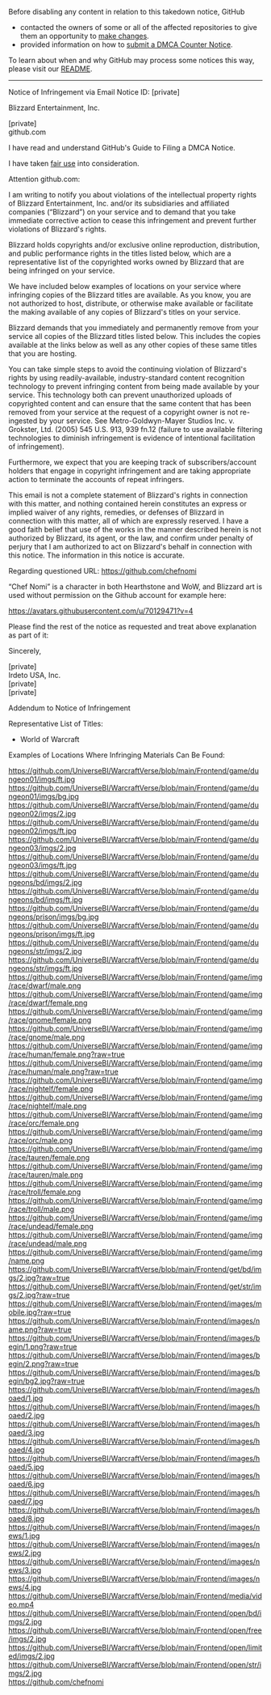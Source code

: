 Before disabling any content in relation to this takedown notice, GitHub
- contacted the owners of some or all of the affected repositories to give them an opportunity to [make changes](https://docs.github.com/en/github/site-policy/dmca-takedown-policy#a-how-does-this-actually-work).
- provided information on how to [submit a DMCA Counter Notice](https://docs.github.com/en/articles/guide-to-submitting-a-dmca-counter-notice).

To learn about when and why GitHub may process some notices this way, please visit our [README](https://github.com/github/dmca/blob/master/README.md#anatomy-of-a-takedown-notice).

---

Notice of Infringement via Email
Notice ID: [private]  

Blizzard Entertainment, Inc.

[private]  
github.com

I have read and understand GitHub's Guide to Filing a DMCA Notice.

I have taken [fair use](https://www.lumendatabase.org/topics/22) into consideration.

Attention github.com:

I am writing to notify you about violations of the intellectual property rights of Blizzard Entertainment, Inc. and/or its subsidiaries and affiliated companies (“Blizzard”) on your service and to demand that you take immediate corrective action to cease this infringement and prevent further violations of Blizzard's rights.

Blizzard holds copyrights and/or exclusive online reproduction, distribution, and public performance rights in the titles listed below, which are a representative list of the copyrighted works owned by Blizzard that are being infringed on your service.

We have included below examples of locations on your service where infringing copies of the Blizzard titles are available. As you know, you are not authorized to host, distribute, or otherwise make available or facilitate the making available of any copies of Blizzard's titles on your service.

Blizzard demands that you immediately and permanently remove from your service all copies of the Blizzard titles listed below. This includes the copies available at the links below as well as any other copies of these same titles that you are hosting.

You can take simple steps to avoid the continuing violation of Blizzard's rights by using readily-available, industry-standard content recognition technology to prevent infringing content from being made available by your service. This technology both can prevent unauthorized uploads of copyrighted content and can ensure that the same content that has been removed from your service at the request of a copyright owner is not re-ingested by your service. See Metro-Goldwyn-Mayer Studios Inc. v. Grokster, Ltd. (2005) 545 U.S. 913, 939 fn.12 (failure to use available filtering technologies to diminish infringement is evidence of intentional facilitation of infringement).

Furthermore, we expect that you are keeping track of subscribers/account holders that engage in copyright infringement and are taking appropriate action to terminate the accounts of repeat infringers.

This email is not a complete statement of Blizzard's rights in connection with this matter, and nothing contained herein constitutes an express or implied waiver of any rights, remedies, or defenses of Blizzard in connection with this matter, all of which are expressly reserved. I have a good faith belief that use of the works in the manner described herein is not authorized by Blizzard, its agent, or the law, and confirm under penalty of perjury that I am authorized to act on Blizzard's behalf in connection with this notice. The information in this notice is accurate.

Regarding questioned URL: https://github.com/chefnomi

“Chef Nomi” is a character in both Hearthstone and WoW, and Blizzard art is used without permission on the Github account for example here:

https://avatars.githubusercontent.com/u/70129471?v=4

Please find the rest of the notice as requested and treat above explanation as part of it:

Sincerely,

[private]  
Irdeto USA, Inc.  
[private]  
[private]  

Addendum to Notice of Infringement

Representative List of Titles:

- World of Warcraft

Examples of Locations Where Infringing Materials Can Be Found:

https://github.com/UniverseBI/WarcraftVerse/blob/main/Frontend/game/dungeon01/imgs/ft.jpg  
https://github.com/UniverseBI/WarcraftVerse/blob/main/Frontend/game/dungeon01/imgs/bg.jpg  
https://github.com/UniverseBI/WarcraftVerse/blob/main/Frontend/game/dungeon02/imgs/2.jpg  
https://github.com/UniverseBI/WarcraftVerse/blob/main/Frontend/game/dungeon02/imgs/ft.jpg  
https://github.com/UniverseBI/WarcraftVerse/blob/main/Frontend/game/dungeon03/imgs/2.jpg  
https://github.com/UniverseBI/WarcraftVerse/blob/main/Frontend/game/dungeon03/imgs/ft.jpg  
https://github.com/UniverseBI/WarcraftVerse/blob/main/Frontend/game/dungeons/bd/imgs/2.jpg  
https://github.com/UniverseBI/WarcraftVerse/blob/main/Frontend/game/dungeons/bd/imgs/ft.jpg  
https://github.com/UniverseBI/WarcraftVerse/blob/main/Frontend/game/dungeons/prison/imgs/bg.jpg  
https://github.com/UniverseBI/WarcraftVerse/blob/main/Frontend/game/dungeons/prison/imgs/ft.jpg  
https://github.com/UniverseBI/WarcraftVerse/blob/main/Frontend/game/dungeons/str/imgs/2.jpg  
https://github.com/UniverseBI/WarcraftVerse/blob/main/Frontend/game/dungeons/str/imgs/ft.jpg  
https://github.com/UniverseBI/WarcraftVerse/blob/main/Frontend/game/img/race/dwarf/male.png  
https://github.com/UniverseBI/WarcraftVerse/blob/main/Frontend/game/img/race/dwarf/female.png  
https://github.com/UniverseBI/WarcraftVerse/blob/main/Frontend/game/img/race/gnome/female.png  
https://github.com/UniverseBI/WarcraftVerse/blob/main/Frontend/game/img/race/gnome/male.png  
https://github.com/UniverseBI/WarcraftVerse/blob/main/Frontend/game/img/race/human/female.png?raw=true  
https://github.com/UniverseBI/WarcraftVerse/blob/main/Frontend/game/img/race/human/male.png?raw=true  
https://github.com/UniverseBI/WarcraftVerse/blob/main/Frontend/game/img/race/nightelf/female.png  
https://github.com/UniverseBI/WarcraftVerse/blob/main/Frontend/game/img/race/nightelf/male.png  
https://github.com/UniverseBI/WarcraftVerse/blob/main/Frontend/game/img/race/orc/female.png  
https://github.com/UniverseBI/WarcraftVerse/blob/main/Frontend/game/img/race/orc/male.png  
https://github.com/UniverseBI/WarcraftVerse/blob/main/Frontend/game/img/race/tauren/female.png  
https://github.com/UniverseBI/WarcraftVerse/blob/main/Frontend/game/img/race/tauren/male.png  
https://github.com/UniverseBI/WarcraftVerse/blob/main/Frontend/game/img/race/troll/female.png  
https://github.com/UniverseBI/WarcraftVerse/blob/main/Frontend/game/img/race/troll/male.png  
https://github.com/UniverseBI/WarcraftVerse/blob/main/Frontend/game/img/race/undead/female.png  
https://github.com/UniverseBI/WarcraftVerse/blob/main/Frontend/game/img/race/undead/male.png  
https://github.com/UniverseBI/WarcraftVerse/blob/main/Frontend/game/img/name.png  
https://github.com/UniverseBI/WarcraftVerse/blob/main/Frontend/get/bd/imgs/2.jpg?raw=true  
https://github.com/UniverseBI/WarcraftVerse/blob/main/Frontend/get/str/imgs/2.jpg?raw=true  
https://github.com/UniverseBI/WarcraftVerse/blob/main/Frontend/images/mobile.jpg?raw=true  
https://github.com/UniverseBI/WarcraftVerse/blob/main/Frontend/images/name.png?raw=true  
https://github.com/UniverseBI/WarcraftVerse/blob/main/Frontend/images/begin/1.png?raw=true  
https://github.com/UniverseBI/WarcraftVerse/blob/main/Frontend/images/begin/2.png?raw=true  
https://github.com/UniverseBI/WarcraftVerse/blob/main/Frontend/images/begin/bg2.jpg?raw=true  
https://github.com/UniverseBI/WarcraftVerse/blob/main/Frontend/images/hoaed/1.jpg  
https://github.com/UniverseBI/WarcraftVerse/blob/main/Frontend/images/hoaed/2.jpg  
https://github.com/UniverseBI/WarcraftVerse/blob/main/Frontend/images/hoaed/3.jpg  
https://github.com/UniverseBI/WarcraftVerse/blob/main/Frontend/images/hoaed/4.jpg  
https://github.com/UniverseBI/WarcraftVerse/blob/main/Frontend/images/hoaed/5.jpg  
https://github.com/UniverseBI/WarcraftVerse/blob/main/Frontend/images/hoaed/6.jpg  
https://github.com/UniverseBI/WarcraftVerse/blob/main/Frontend/images/hoaed/7.jpg  
https://github.com/UniverseBI/WarcraftVerse/blob/main/Frontend/images/hoaed/8.jpg  
https://github.com/UniverseBI/WarcraftVerse/blob/main/Frontend/images/news/1.jpg  
https://github.com/UniverseBI/WarcraftVerse/blob/main/Frontend/images/news/2.jpg  
https://github.com/UniverseBI/WarcraftVerse/blob/main/Frontend/images/news/3.jpg  
https://github.com/UniverseBI/WarcraftVerse/blob/main/Frontend/images/news/4.jpg  
https://github.com/UniverseBI/WarcraftVerse/blob/main/Frontend/media/video.mp4  
https://github.com/UniverseBI/WarcraftVerse/blob/main/Frontend/open/bd/imgs/2.jpg  
https://github.com/UniverseBI/WarcraftVerse/blob/main/Frontend/open/free/imgs/2.jpg  
https://github.com/UniverseBI/WarcraftVerse/blob/main/Frontend/open/limited/imgs/2.jpg  
https://github.com/UniverseBI/WarcraftVerse/blob/main/Frontend/open/str/imgs/2.jpg  
https://github.com/chefnomi  

 
